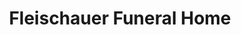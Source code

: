 ---
title: "Fleischauer Funeral Home"
url: /greenwood/fleischauer-funeral-home/
shop: funeral directors
---
